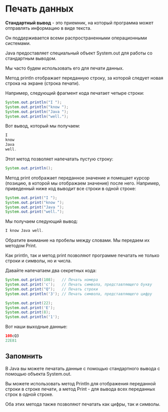 # Печать данных
**Стандартный вывод** - это приемник, на который программа может отправлять информацию в виде текста. 

Он поддерживается всеми распространенными операционными системами. 

Java предоставляет специальный объект System.out для работы со стандартным выводом. 

Мы часто будем использовать его для печати данных.

Метод println отображает переданную строку, за которой следует новая строка на экране (строка печати). 

Например, следующий фрагмент кода печатает четыре строки:

```Java
System.out.println("I ");
System.out.println("know ");
System.out.println("Java ");
System.out.println("well.");
```

Вот вывод, который мы получаем:

```Java
I
know
Java
well.
```

Этот метод позволяет напечатать пустую строку:

```Java
System.out.println();
```

Метод print отображает переданное значение и помещает курсор (позицию, в которой мы отображаем значение) после него. 
Например, приведенный ниже код выводит все строки в одной строке:

```Java
System.out.print("I ");
System.out.print("know ");
System.out.print("Java ");
System.out.print("well.");
```

Мы получаем следующий вывод:

```Java
I know Java well.
```

Обратите внимание на пробелы между словами. Мы передаем их методом Print.

Как println, так и метод print позволяют программе печатать не только строки и символы, но и числа.

Давайте напечатаем два секретных кода:

```Java
System.out.print(108);   // Печать номера
System.out.print('c');   // Печать символа, представляющего букву
System.out.print("Q");   // Печать строки
System.out.println('3'); // Печать символа, представляющего цифру

System.out.print(22);
System.out.print('E');
System.out.print(8);
System.out.println('1');
```

Вот наши выходные данные:

```Java
108cQ3
22E81
```

## Запомнить
В Java вы можете печатать данные с помощью стандартного вывода с помощью объекта System.out. 

Вы можете использовать метод Println для отображения переданной строки в строке печати, а метод Print - для вывода всех переданных строк в одной строке. 

Оба этих метода также позволяют печатать как цифры, так и символы.